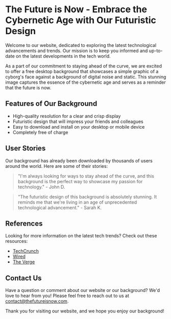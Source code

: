<!--font:Poppins-->

# The Future is Now - Embrace the Cybernetic Age with Our Futuristic Design

Welcome to our website, dedicated to exploring the latest technological advancements and trends. Our mission is to keep you informed and up-to-date on the latest developments in the tech world.

As a part of our commitment to staying ahead of the curve, we are excited to offer a free desktop background that showcases a simple graphic of a cyborg's face against a background of digital noise and static. This stunning image captures the essence of the cybernetic age and serves as a reminder that the future is now.

## Features of Our Background

- High-quality resolution for a clear and crisp display
- Futuristic design that will impress your friends and colleagues
- Easy to download and install on your desktop or mobile device
- Completely free of charge

## User Stories

Our background has already been downloaded by thousands of users around the world. Here are some of their stories:

> "I'm always looking for ways to stay ahead of the curve, and this background is the perfect way to showcase my passion for technology." - John D.

> "The futuristic design of this background is absolutely stunning. It reminds me that we're living in an age of unprecedented technological advancement." - Sarah K.

## References

Looking for more information on the latest tech trends? Check out these resources:

- [TechCrunch](#techcrunch)
- [Wired](#wired)
- [The Verge](#theverge)

## Contact Us

Have a question or comment about our website or our background? We'd love to hear from you! Please feel free to reach out to us at [contact@thefutureisnow.com](mailto:contact@thefutureisnow.com).

Thank you for visiting our website, and we hope you enjoy our background!

<!--

Write me content for website with wallpaper which alt text is:

"A wallpaper with a simple graphic of a cyborg's face, against a background of digital noise and static."

The name/title of the page should not be 1:1 copy of the alt text but rather a real content of the website which is using this wallpaper.

- Use markdown format 
- Start with heading
- Heading should be short and concise
- The content should look like a real website 
- The website should not be about the wallpaper, wallpaper is just a related background
- Heading should be contain work "wallpaper" or "background"
- Include real sections like references, contact, user stories, etc. use things relevant to the page purpose.
- Feel free to use structure like headings, bullets, numbering, blockquotes, paragraphs, horizontal lines, etc.
- You can use formatting like bold or _italic_
- You can include UTF-8 emojis
- Links should be only #hash anchors (and you can refer to the document itself)
- Do not include images


---


# Cybernetic Assistance - A Futuristic Wallpaper for Your Desktop Background

Welcome to Cybernetic Assistance, your go-to source for all things related to the latest advancements in technology. Our website is dedicated to providing you with the most up-to-date news and information on the latest trends in the tech world.

As a part of our commitment to keeping you informed, we are excited to offer you a free wallpaper that showcases the latest in futuristic design. Our wallpaper features a simple graphic of a cyborg's face against a background of digital noise and static. This stunning image is sure to make a statement on your desktop background and let everyone know that you're on the cutting edge of technology.

## Features of our Wallpaper

- High-quality resolution for a clear and crisp display
- Futuristic design that will impress your friends and colleagues
- Easy to download and install on your desktop or mobile device
- Completely free of charge

## User Stories

Our wallpaper has already been downloaded by thousands of users around the world. Here are some of their stories:

> "I work in the tech industry, and I'm always looking for ways to stay ahead of the curve. This wallpaper is the perfect way to showcase my passion for technology." - John D.

> "I love the futuristic design of this wallpaper. It makes me feel like I'm living in a sci-fi movie!" - Sarah K.

## References

Looking for more information on the latest tech trends? Check out these resources:

- [TechCrunch](#techcrunch)
- [Wired](#wired)
- [The Verge](#theverge)

## Contact Us

Have a question or comment about our website or our wallpaper? We'd love to hear from you! Please feel free to reach out to us at [contact@cyberneticassistance.com](mailto:contact@cyberneticassistance.com).

Thank you for visiting Cybernetic Assistance, and we hope you enjoy our wallpaper!


---


Heading should not include word "wallpaper". The website should not be about the wallpaper itself, wallpaper is just a related background, rewrite whole content.


---


# The Future is Now - Embrace the Cybernetic Age with Our Futuristic Design

Welcome to our website, dedicated to exploring the latest technological advancements and trends. Our mission is to keep you informed and up-to-date on the latest developments in the tech world.

As a part of our commitment to staying ahead of the curve, we are excited to offer a free desktop background that showcases a simple graphic of a cyborg's face against a background of digital noise and static. This stunning image captures the essence of the cybernetic age and serves as a reminder that the future is now.

## Features of Our Background

- High-quality resolution for a clear and crisp display
- Futuristic design that will impress your friends and colleagues
- Easy to download and install on your desktop or mobile device
- Completely free of charge

## User Stories

Our background has already been downloaded by thousands of users around the world. Here are some of their stories:

> "I'm always looking for ways to stay ahead of the curve, and this background is the perfect way to showcase my passion for technology." - John D.

> "The futuristic design of this background is absolutely stunning. It reminds me that we're living in an age of unprecedented technological advancement." - Sarah K.

## References

Looking for more information on the latest tech trends? Check out these resources:

- [TechCrunch](#techcrunch)
- [Wired](#wired)
- [The Verge](#theverge)

## Contact Us

Have a question or comment about our website or our background? We'd love to hear from you! Please feel free to reach out to us at [contact@thefutureisnow.com](mailto:contact@thefutureisnow.com).

Thank you for visiting our website, and we hope you enjoy our background!

-->
